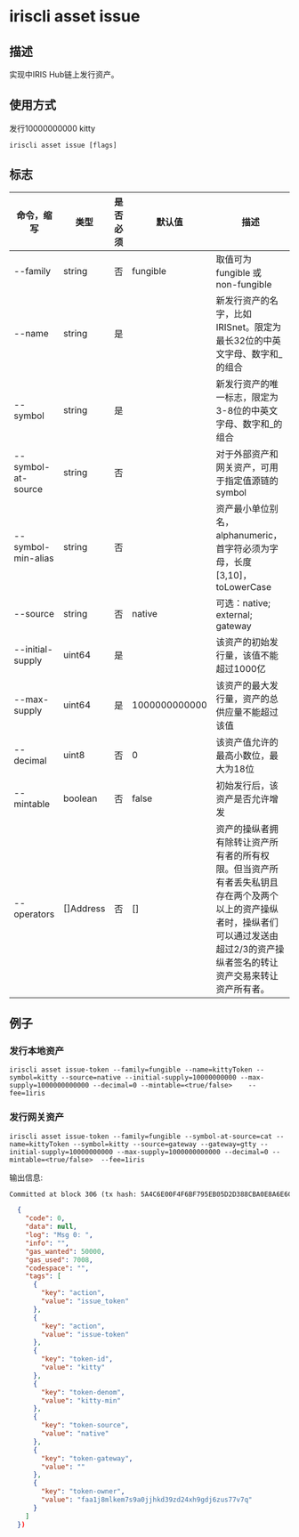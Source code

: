 # iriscli asset issue

## 描述

实现中IRIS Hub链上发行资产。

## 使用方式

发行10000000000 kitty
```
iriscli asset issue [flags]
```


## 标志

| 命令，缩写         | 类型       | 是否必须  | 默认值              | 描述                                                                                                                                             |
| ---------------- | --------- | ------- | ------------------ | ------------------------------------------------------------------------------------------------------------------------------------------------ |
| --family          | string    | 否       |  fungible          | 取值可为fungible 或 non-fungible                                                                                                                 |
| --name            | string    | 是       |                    | 新发行资产的名字，比如IRISnet。限定为最长32位的中英文字母、数字和_的组合                                                                                     |
| --symbol          | string    | 是       |                    | 新发行资产的唯一标志，限定为3-8位的中英文字母、数字和_的组合                                                                                                                                                          |
| --symbol-at-source| string    | 否       |                    | 对于外部资产和网关资产，可用于指定值源链的symbol                                                                                                                                                                                  |
| --symbol-min-alias| string    | 否       |                    | 资产最小单位别名，alphanumeric，首字符必须为字母，长度[3,10]，toLowerCase                                                                                                                                                                                   |
| --source          | string    | 否       |  native            | 可选：native; external; gateway                                                                                                             |
| --initial-supply  | uint64    | 是       |                    | 该资产的初始发行量，该值不能超过1000亿                                                                                                                 |
| --max-supply      | uint64    | 是       |  1000000000000     | 该资产的最大发行量，资产的总供应量不能超过该值                                                                                                                 |
| --decimal         | uint8     | 否       |  0                 | 该资产值允许的最高小数位，最大为18位                                                                                                                   |
| --mintable        | boolean   | 否       |  false             | 初始发行后，该资产是否允许增发                                                                                                                        |
| --operators       | []Address | 否       |  []                | 资产的操纵者拥有除转让资产所有者的所有权限。但当资产所有者丢失私钥且存在两个及两个以上的资产操纵者时，操纵者们可以通过发送由超过2/3的资产操纵者签名的转让资产交易来转让资产所有者。|




## 例子

### 发行本地资产


```
iriscli asset issue-token --family=fungible --name=kittyToken --symbol=kitty --source=native --initial-supply=10000000000 --max-supply=1000000000000 --decimal=0 --mintable=<true/false>    --fee=1iris
```


### 发行网关资产

```
iriscli asset issue-token --family=fungible --symbol-at-source=cat --name=kittyToken --symbol=kitty --source=gateway --gateway=gtty --initial-supply=10000000000 --max-supply=1000000000000 --decimal=0 --mintable=<true/false>  --fee=1iris
```

输出信息:
```txt
Committed at block 306 (tx hash: 5A4C6E00F4F6BF795EB05D2D388CBA0E8A6E6CF17669314B1EE6A31729A22450, response: {Code:0 Data:[] Log:Msg 0:  Info: GasWanted:200000 GasUsed:3398 Tags:[{Key:[97 99 116 105 111 110] Value:[115 101 114 118 105 99 101 45 119 105 116 104 100 114 97 119 45 102 101 101 115] XXX_NoUnkeyedLiteral:{} XXX_unrecognized:[] XXX_sizecache:0} {Key:[99 111 109 112 108 101 116 101 67 111 110 115 117 109 101 100 84 120 70 101 101 45 105 114 105 115 45 97 116 116 111] Value:[34 54 55 57 54 48 48 48 48 48 48 48 48 48 48 48 34] XXX_NoUnkeyedLiteral:{} XXX_unrecognized:[] XXX_sizecache:0}] Codespace: XXX_NoUnkeyedLiteral:{} XXX_unrecognized:[] XXX_sizecache:0})
```

```json
  {
    "code": 0,
    "data": null,
    "log": "Msg 0: ",
    "info": "",
    "gas_wanted": 50000,
    "gas_used": 7008,
    "codespace": "",
    "tags": [
      {
        "key": "action",
        "value": "issue_token"
      },
      {
        "key": "action",
        "value": "issue-token"
      },
      {
        "key": "token-id",
        "value": "kitty"
      },
      {
        "key": "token-denom",
        "value": "kitty-min"
      },
      {
        "key": "token-source",
        "value": "native"
      },
      {
        "key": "token-gateway",
        "value": ""
      },
      {
        "key": "token-owner",
        "value": "faa1j8mlkem7s9a0jjhkd39zd24xh9gdj6zus77v7q"
      }
    ]
  })
 

```
